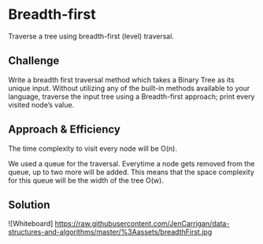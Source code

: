 # Breadth-first
Traverse a tree using breadth-first (level) traversal.

## Challenge
Write a breadth first traversal method which takes a Binary Tree as its unique input. Without utilizing any of the built-in methods available to your language, traverse the input tree using a Breadth-first approach; print every visited node’s value.

## Approach & Efficiency
The time complexity to visit every node will be O(n).

We used a queue for the traversal. Everytime a node gets removed from the queue, up to two more will be added. This means that the space complexity for this queue will be the width of the tree O(w).

## Solution
![Whiteboard] https://raw.githubusercontent.com/JenCarrigan/data-structures-and-algorithms/master/%3Aassets/breadthFirst.jpg